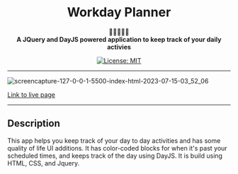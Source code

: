 <div align="center">
<h1 align="center"> Workday Planner </h1>

📅📅📅📅📅 <br>
<strong>A JQuery and DayJS powered application to keep track of your daily activies</strong>

[![License: MIT](https://img.shields.io/badge/License-MIT-yellow.svg)](https://opensource.org/licenses/MIT)

</div>
<hr>

![screencapture-127-0-0-1-5500-index-html-2023-07-15-03_52_06](https://github.com/JamesxFarris/workday-scheduler/assets/51385562/8a74d941-62c6-4f13-8757-92ed98c6ae3e)

<a href="https://jamesxfarris.github.io/workday-scheduler/" >Link to live page<a>

<hr>

## Description

This app helps you keep track of your day to day activities and has some quality of life UI additions. It has color-coded blocks for when it's past your scheduled times, and keeps track of the day using DayJS. It is build using HTML, CSS, and Jquery.
